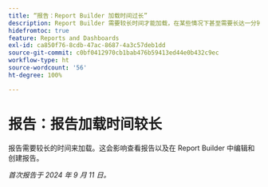 ```yaml
---
title: “报告：Report Builder 加载时间过长”
description: Report Builder 需要较长时间才能加载，在某些情况下甚至需要长达一分钟。
hidefromtoc: true
feature: Reports and Dashboards
exl-id: ca850f76-8cdb-47ac-8687-4a3c57deb1dd
source-git-commit: c0bf0412970cb1bab476b59413ed44e0b432c9ec
workflow-type: ht
source-wordcount: '56'
ht-degree: 100%

---
```


# 报告：报告加载时间较长

报告需要较长的时间来加载。这会影响查看报告以及在 Report Builder 中编辑和创建报告。

_首次报告于 2024 年 9 月 11 日。_
